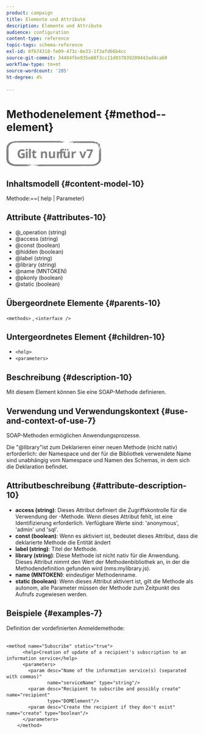 ```yaml
---
product: campaign
title: Elemente und Attribute
description: Elemente und Attribute
audience: configuration
content-type: reference
topic-tags: schema-reference
exl-id: 0fb74318-fe09-473c-8e33-1f3afd66b4cc
source-git-commit: 34404fbe935e68f3cc11d937839209443ad4ca60
workflow-type: tm+mt
source-wordcount: '205'
ht-degree: 4%

---
```


# Methodenelement {#method--element}

![](../../../assets/v7-only.svg)

## Inhaltsmodell {#content-model-10}

Methode:==( help | Parameter)

## Attribute {#attributes-10}

* @_operation (string)
* @access (string)
* @const (boolean)
* @hidden (boolean)
* @label (string)
* @library (string)
* @name (MNTOKEN)
* @pkonly (boolean)
* @static (boolean)

## Übergeordnete Elemente {#parents-10}

`<methods>`  ,  `<interface />`

## Untergeordnetes Element {#children-10}

* `<help>`
* `<parameters>`

## Beschreibung {#description-10}

Mit diesem Element können Sie eine SOAP-Methode definieren.

## Verwendung und Verwendungskontext {#use-and-context-of-use-7}

SOAP-Methoden ermöglichen Anwendungsprozesse.

Die &quot;@library&quot;ist zum Deklarieren einer neuen Methode (nicht nativ) erforderlich: der Namespace und der für die Bibliothek verwendete Name sind unabhängig vom Namespace und Namen des Schemas, in dem sich die Deklaration befindet.

## Attributbeschreibung {#attribute-description-10}

* **access (string)**: Dieses Attribut definiert die Zugriffskontrolle für die Verwendung der -Methode. Wenn dieses Attribut fehlt, ist eine Identifizierung erforderlich. Verfügbare Werte sind: &#39;anonymous&#39;, &#39;admin&#39; und &#39;sql&#39;.
* **const (boolean)**: Wenn es aktiviert ist, bedeutet dieses Attribut, dass die deklarierte Methode die Entität ändert
* **label (string)**: Titel der Methode.
* **library (string)**: Diese Methode ist nicht nativ für die Anwendung. Dieses Attribut nimmt den Wert der Methodenbibliothek an, in der die Methodendefinition gefunden wird (nms:mylibrary.js).
* **name (MNTOKEN)**: eindeutiger Methodenname.
* **static (boolean)**: Wenn dieses Attribut aktiviert ist, gilt die Methode als autonom, alle Parameter müssen der Methode zum Zeitpunkt des Aufrufs zugewiesen werden.

## Beispiele {#examples-7}

Definition der vordefinierten Anmeldemethode:

```
 
<method name="Subscribe" static="true">
      <help>Creation of update of a recipient's subscription to an information service</help>
      <parameters>
        <param desc="Name of the information service(s) (separated with commas)"
               name="serviceName" type="string"/>
        <param desc="Recipient to subscribe and possibly create" name="recipient"
               type="DOMElement"/>
        <param desc="Create the recipient if they don't exist" name="create" type="boolean"/>
      </parameters>     
    </method>
```

